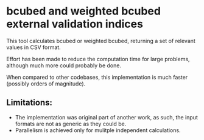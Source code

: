 # bcubed and weighted bcubed external validation indices

This tool calculates bcubed or weighted bcubed, returning a set of relevant values in CSV format.

Effort has been made to reduce the computation time for large problems, although much more could probably be done.

When compared to other codebases, this implementation is much faster (possibly orders of magnitude).

## Limitations:

- The implementation was original part of another work, as such, the input formats are not as generic as they could be.
- Parallelism is achieved only for mulitple independent calculations.
